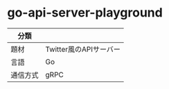 # go-api-server-playground

| 分類     |                        |
| ---      | ---                    |
| 題材     | Twitter風のAPIサーバー |
| 言語     | Go                     |
| 通信方式 | gRPC                   |
